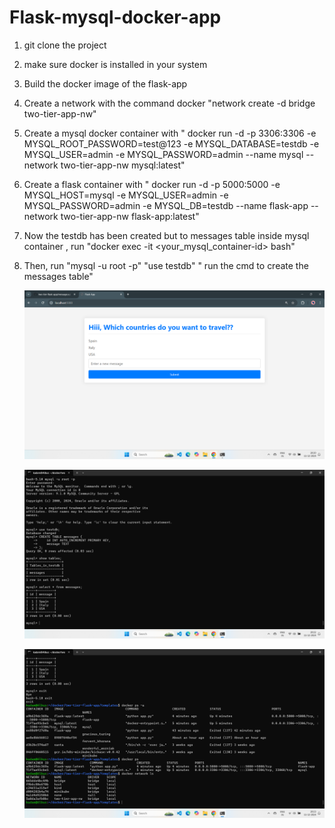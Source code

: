 # Flask-mysql-docker-app

1. git clone the project

2. make sure docker is installed in your system

3. Build the docker image of the flask-app

4. Create a network with the command docker "network create -d bridge two-tier-app-nw"

5. Create a mysql docker container with " docker run -d -p 3306:3306 -e MYSQL_ROOT_PASSWORD=test@123 -e MYSQL_DATABASE=testdb -e MYSQL_USER=admin -e MYSQL_PASSWORD=admin --name mysql --network two-tier-app-nw mysql:latest"

6. Create a flask container with " docker run -d -p 5000:5000 -e MYSQL_HOST=mysql -e MYSQL_USER=admin -e MYSQL_PASSWORD=admin -e MYSQL_DB=testdb --name flask-app --network two-tier-app-nw flask-app:latest"

7. Now the testdb has been created but to messages table inside mysql container , run "docker exec -it <your_mysql_container-id> bash"

8. Then, run "mysql -u root -p"
         "use testdb"
         " run the cmd to create the messages table"


    ![image alt](https://github.com/kadamvignesh/Flask-mysql-docker-app/blob/main/Screenshot%20(104).png?raw=true)

    ![image alt](https://github.com/kadamvignesh/Flask-mysql-docker-app/blob/main/Screenshot%20(105).png?raw=true)

    ![image alt](https://github.com/kadamvignesh/Flask-mysql-docker-app/blob/main/Screenshot%20(107).png?raw=true)

   


     
   
         
